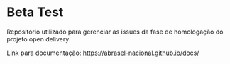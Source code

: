 # Beta Test
Repositório utilizado para gerenciar as issues da fase de homologação do projeto open delivery.

Link para documentação:
https://abrasel-nacional.github.io/docs/
